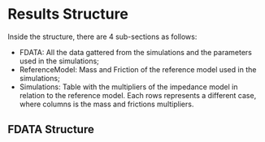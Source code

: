 # Results Structure

Inside the structure, there are 4 sub-sections as follows:

  - FDATA: All the data gattered from the simulations and the parameters used in the simulations;
  - ReferenceModel: Mass and Friction of the reference model used in the simulations;
  - Simulations: Table with the multipliers of the impedance model in relation to the reference model.
      Each rows represents a different case, where columns is the mass and frictions multipliers.
      
## FDATA Structure
